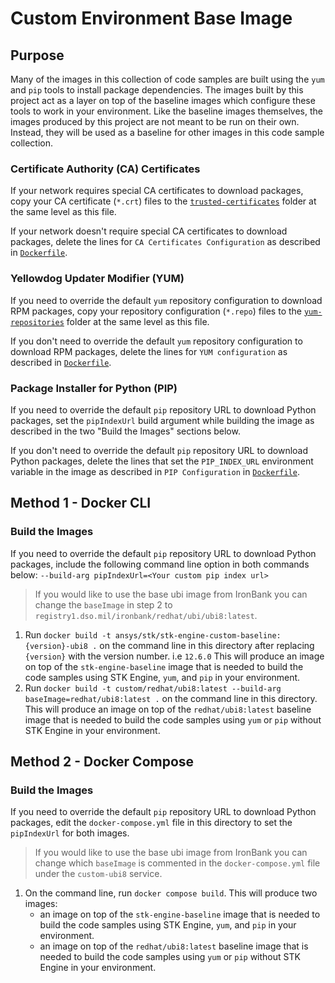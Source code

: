 # Custom Environment Base Image

## Purpose

Many of the images in this collection of code samples are built using the `yum` and `pip` tools to install package dependencies.  The images built by this project act as a layer on top of the baseline images which configure these tools to work in your environment. Like the baseline images themselves, the images produced by this project are not meant to be run on their own. Instead, they will be used as a baseline for other images in this code sample collection.

### Certificate Authority (CA) Certificates

If your network requires special CA certificates to download packages, copy your CA certificate (`*.crt`) files to the [`trusted-certificates`](./trusted-certificates/) folder at the same level as this file.

If your network doesn't require special CA certificates to download packages, delete the lines for `CA Certificates Configuration` as described in [`Dockerfile`](./Dockerfile).

### Yellowdog Updater Modifier (YUM)

If you need to override the default `yum` repository configuration to download RPM packages, copy your repository configuration (`*.repo`) files to the [`yum-repositories`](./yum-repositories/) folder at the same level as this file.

If you don't need to override the default `yum` repository configuration to download RPM packages, delete the lines for `YUM configuration` as described in [`Dockerfile`](./Dockerfile).

### Package Installer for Python (PIP)

If you need to override the default `pip` repository URL to download Python packages, set the `pipIndexUrl` build argument while building the image as described in the two "Build the Images" sections below.

If you don't need to override the default `pip` repository URL to download Python packages, delete the lines that set the `PIP_INDEX_URL` environment variable in the image as described in `PIP Configuration` in [`Dockerfile`](./Dockerfile).

## Method 1 - Docker CLI

### Build the Images

If you need to override the default `pip` repository URL to download Python packages, include the following command line option in both commands below: `--build-arg pipIndexUrl=<Your custom pip index url>`

> If you would like to use the base ubi image from IronBank you can change the `baseImage` in step 2 to `registry1.dso.mil/ironbank/redhat/ubi/ubi8:latest`.

1. Run `docker build -t ansys/stk/stk-engine-custom-baseline:{version}-ubi8 .` on the command line in this directory after replacing `{version}` with the version number. i.e `12.6.0` This will produce an image on top of the `stk-engine-baseline` image that is needed to build the code samples using
STK Engine, `yum`, and `pip` in your environment.
2. Run `docker build -t custom/redhat/ubi8:latest --build-arg baseImage=redhat/ubi8:latest .` on the command line in this directory. This will produce an image on top of the `redhat/ubi8:latest` baseline image that is needed to build the code samples using `yum` or `pip` without STK Engine in your environment.

## Method 2 - Docker Compose

### Build the Images

If you need to override the default `pip` repository URL to download Python packages, edit the `docker-compose.yml` file in this directory to set the `pipIndexUrl` for both images.

> If you would like to use the base ubi image from IronBank you can change which `baseImage` is commented in the `docker-compose.yml` file under the `custom-ubi8` service.

1. On the command line, run `docker compose build`. This will produce two images:
    * an image on top of the `stk-engine-baseline` image that is needed to build the code samples using STK Engine, `yum`, and `pip` in your environment.
    * an image on top of the `redhat/ubi8:latest` baseline image that is needed to build the code samples using `yum` or `pip` without STK Engine in your environment.
